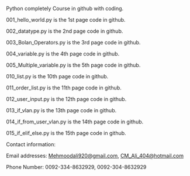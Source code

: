 Python completely Course in github with coding.

001_hello_world.py is the 1st page code in github.

002_datatype.py is the 2nd page code in github.

003_Bolan_Operators.py is the 3rd  page code in github. 

004_variable.py is the 4th  page code in github. 

005_Multiple_variable.py is the 5th  page code in github. 

010_list.py is the 10th  page code in github. 

011_order_list.py is the 11th  page code in github. 

012_user_input.py is the 12th  page code in github. 

013_if_vlan.py is the 13th  page code in github. 

014_if_from_user_vlan.py is the 14th  page code in github. 

015_if_elif_else.py is the 15th  page code in github. 

Contact information:

Email addresses: Mehmoodali920@gmail.com, CM_Ali_404@hotmail.com	

Phone Number: 0092-334-8632929, 0092-304-8632929
